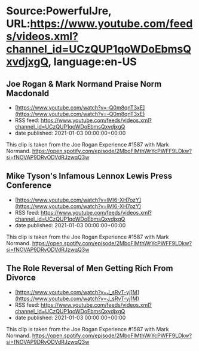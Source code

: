 # Source:PowerfulJre, URL:https://www.youtube.com/feeds/videos.xml?channel_id=UCzQUP1qoWDoEbmsQxvdjxgQ, language:en-US

## Joe Rogan & Mark Normand Praise Norm Macdonald
 - [https://www.youtube.com/watch?v=-Q0m8qnT3xE](https://www.youtube.com/watch?v=-Q0m8qnT3xE)
 - RSS feed: https://www.youtube.com/feeds/videos.xml?channel_id=UCzQUP1qoWDoEbmsQxvdjxgQ
 - date published: 2021-01-03 00:00:00+00:00

This clip is taken from the Joe Rogan Experience #1587 with Mark Normand. https://open.spotify.com/episode/2MboFlMthWrYcPWFF9LDkw?si=fNOVAP9DRvODVdRJzwqQ3w

## Mike Tyson's Infamous Lennox Lewis Press Conference
 - [https://www.youtube.com/watch?v=lMl6-XH7ozY](https://www.youtube.com/watch?v=lMl6-XH7ozY)
 - RSS feed: https://www.youtube.com/feeds/videos.xml?channel_id=UCzQUP1qoWDoEbmsQxvdjxgQ
 - date published: 2021-01-03 00:00:00+00:00

This clip is taken from the Joe Rogan Experience #1587 with Mark Normand. https://open.spotify.com/episode/2MboFlMthWrYcPWFF9LDkw?si=fNOVAP9DRvODVdRJzwqQ3w

## The Role Reversal of Men Getting Rich From Divorce
 - [https://www.youtube.com/watch?v=J_sRvT-yj1M](https://www.youtube.com/watch?v=J_sRvT-yj1M)
 - RSS feed: https://www.youtube.com/feeds/videos.xml?channel_id=UCzQUP1qoWDoEbmsQxvdjxgQ
 - date published: 2021-01-03 00:00:00+00:00

This clip is taken from the Joe Rogan Experience #1587 with Mark Normand. https://open.spotify.com/episode/2MboFlMthWrYcPWFF9LDkw?si=fNOVAP9DRvODVdRJzwqQ3w


